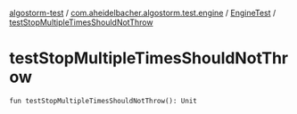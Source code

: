 [algostorm-test](../../index.md) / [com.aheidelbacher.algostorm.test.engine](../index.md) / [EngineTest](index.md) / [testStopMultipleTimesShouldNotThrow](.)

# testStopMultipleTimesShouldNotThrow

`fun testStopMultipleTimesShouldNotThrow(): Unit`